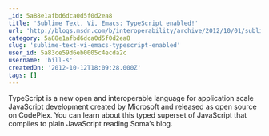 ```yaml
---
_id: 5a88e1afbd6dca0d5f0d2ea8
title: 'Sublime Text, Vi, Emacs: TypeScript enabled!'
url: 'http://blogs.msdn.com/b/interoperability/archive/2012/10/01/sublime-text-vi-emacs-typescript-enabled.aspx'
category: 5a88e1afbd6dca0d5f0d2ea8
slug: 'sublime-text-vi-emacs-typescript-enabled'
user_id: 5a83ce59d6eb0005c4ecda2c
username: 'bill-s'
createdOn: '2012-10-12T18:09:28.000Z'
tags: []
---
```


TypeScript is a new open and interoperable language for application scale JavaScript development created by Microsoft and released as open source on CodePlex. You can learn about this typed superset of JavaScript that compiles to plain JavaScript reading Soma’s blog.
